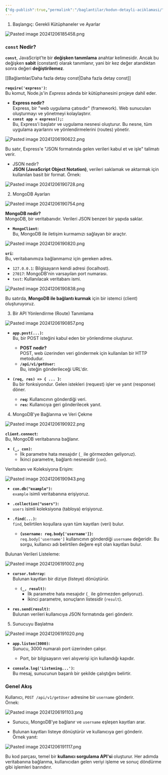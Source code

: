 ```yaml
---
{"dg-publish":true,"permalink":"/baglantilar/kodun-detayli-aciklamasi/"}
---
```



1. Başlangıç: Gerekli Kütüphaneler ve Ayarlar

![Pasted image 20241206185458.png](/img/user/resimler/Pasted%20image%2020241206185458.png)

### **`const` Nedir?**

**`const`**, JavaScript'te bir **değişken tanımlama** anahtar kelimesidir. Ancak bu değişken **sabit** (constant) olarak tanımlanır, yani bir kez değer atandıktan sonra değeri **değiştirilemez**.

[[Bağlantılar/Daha fazla detay const\|Daha fazla detay const]]



**`require('express')`:**  
Bu komut, Node.js'in _Express_ adında bir kütüphanesini projeye dahil eder.

- **Express nedir?**  
    Express, bir "web uygulama çatısıdır" (framework). Web sunucuları oluşturmayı ve yönetmeyi kolaylaştırır.
- **`const app = express();`:**  
    Bu, Express'i başlatır ve uygulama nesnesi oluşturur. Bu nesne, tüm uygulama ayarlarını ve yönlendirmelerini (routes) yönetir.

![Pasted image 20241206190622.png](/img/user/resimler/Pasted%20image%2020241206190622.png)

Bu satır, Express'e "JSON formatında gelen verileri kabul et ve işle" talimatı verir.

- JSON nedir?  
    **JSON (JavaScript Object Notation)**, verileri saklamak ve aktarmak için kullanılan basit bir format. Örnek:

![Pasted image 20241206190728.png](/img/user/resimler/Pasted%20image%2020241206190728.png)


2. MongoDB Ayarları

![Pasted image 20241206190754.png](/img/user/resimler/Pasted%20image%2020241206190754.png)

**MongoDB nedir?**  
MongoDB, bir veritabanıdır. Verileri JSON benzeri bir yapıda saklar.

- **`MongoClient`:**  
    Bu, MongoDB ile iletişim kurmamızı sağlayan bir araçtır.

![Pasted image 20241206190820.png](/img/user/resimler/Pasted%20image%2020241206190820.png)

**`uri`:**  
Bu, veritabanımıza bağlanmamız için gereken adres.

- `127.0.0.1`: Bilgisayarın kendi adresi (localhost).
- `27017`: MongoDB'nin varsayılan port numarası.
- `test`: Kullanılacak veritabanı ismi.


![Pasted image 20241206190838.png](/img/user/resimler/Pasted%20image%2020241206190838.png)

Bu satırda, **MongoDB ile bağlantı kurmak** için bir istemci (client) oluşturuyoruz.


3. Bir API Yönlendirme (Route) Tanımlama

![Pasted image 20241206190857.png](/img/user/resimler/Pasted%20image%2020241206190857.png)

- **`app.post(...)`:**  
    Bu, bir POST isteğini kabul eden bir yönlendirme oluşturur.
    
    - **POST nedir?**  
        POST, web üzerinden veri göndermek için kullanılan bir HTTP metodudur.
    - **`/api/v1/getUser`:**  
        Bu, isteğin gönderileceği URL'dir.
- **`(req, res) => { ... }`:**  
    Bu bir fonksiyondur. Gelen istekleri (request) işler ve yanıt (response) döner.
    
    - **`req`:** Kullanıcının gönderdiği veri.
    - **`res`:** Kullanıcıya geri gönderilecek yanıt.


4. MongoDB'ye Bağlanma ve Veri Çekme

![Pasted image 20241206190922.png](/img/user/resimler/Pasted%20image%2020241206190922.png)

**`client.connect`:**  
Bu, MongoDB veritabanına bağlanır.

- **`(_, con)`:**
    - İlk parametre hata mesajıdır (`_` ile görmezden geliyoruz).
    - İkinci parametre, bağlantı nesnesidir (`con`).

Veritabanı ve Koleksiyona Erişim:

![Pasted image 20241206190943.png](/img/user/resimler/Pasted%20image%2020241206190943.png)

- **`con.db("example")`:**  
    `example` isimli veritabanına erişiyoruz.
    
- **`.collection("users")`:**  
    `users` isimli koleksiyona (tabloya) erişiyoruz.
    
- **`.find(...)`:**  
    `find`, belirtilen koşullara uyan tüm kayıtları (veri) bulur.
    
    - **`{username: req.body['username']}`:**  
        `req.body['username']` kullanıcının gönderdiği `username` değeridir. Bu sorgu, kullanıcı adı belirtilen değere eşit olan kayıtları bulur.

Bulunan Verileri Listeleme:

![Pasted image 20241206191002.png](/img/user/resimler/Pasted%20image%2020241206191002.png)

- **`cursor.toArray`:**  
    Bulunan kayıtları bir diziye (listeye) dönüştürür.
    
    - **`(_, result)`:**
        - İlk parametre hata mesajıdır (`_` ile görmezden geliyoruz).
        - İkinci parametre, sonuçların listesidir (`result`).
- **`res.send(result)`:**  
    Bulunan verileri kullanıcıya JSON formatında geri gönderir.


5. Sunucuyu Başlatma

![Pasted image 20241206191020.png](/img/user/resimler/Pasted%20image%2020241206191020.png)

- **`app.listen(3000)`:**  
    Sunucu, 3000 numaralı port üzerinden çalışır.
    
    - Port, bir bilgisayarın veri alışverişi için kullandığı kapıdır.
- **`console.log('Listening...')`:**  
    Bu mesaj, sunucunun başarılı bir şekilde çalıştığını belirtir.



### Genel Akış

Kullanıcı, `POST /api/v1/getUser` adresine bir `username` gönderir.  
Örnek:

![Pasted image 20241206191103.png](/img/user/resimler/Pasted%20image%2020241206191103.png)

- Sunucu, MongoDB'ye bağlanır ve `username` eşleşen kayıtları arar.
    
- Bulunan kayıtları listeye dönüştürür ve kullanıcıya geri gönderir.  
    Örnek yanıt:

![Pasted image 20241206191117.png](/img/user/resimler/Pasted%20image%2020241206191117.png)

Bu kod parçası, temel bir **kullanıcı sorgulama API'si** oluşturur. Her adımda veritabanına bağlanma, kullanıcıdan gelen veriyi işleme ve sonuç döndürme gibi işlemleri barındırır.

